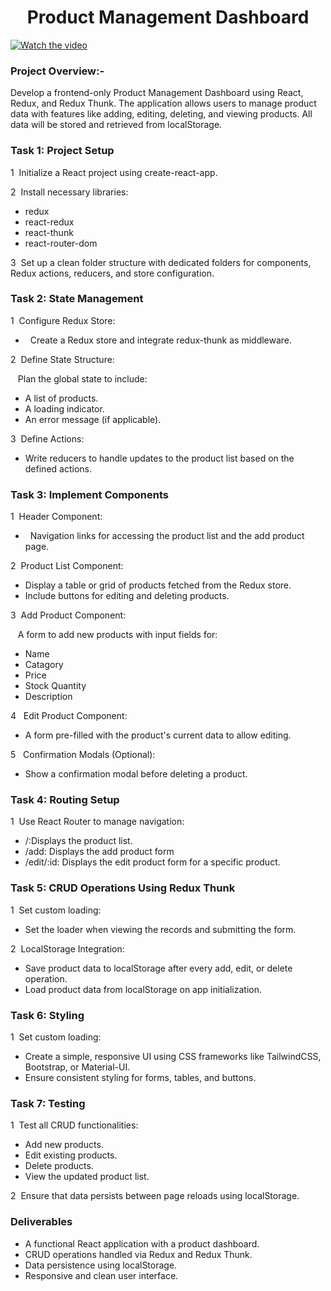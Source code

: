 <h1 align="center">Product Management Dashboard</h1>

[![Watch the video](https://github.com/user-attachments/assets/2b61a0ec-607d-4fcb-acf6-e21aed128937)](https://github.com/user-attachments/assets/2b61a0ec-607d-4fcb-acf6-e21aed128937)

<h3>Project Overview:-</h3>
<p>Develop a frontend-only Product Management Dashboard using React, Redux, and Redux Thunk. The application allows users to manage product data with features like adding, editing, deleting, and viewing products. All data will be stored and retrieved from localStorage.</p>


<h3>Task 1: Project Setup</h3>
<p>1&nbsp;&nbsp;Initialize a React project using create-react-app.</p>
<p>2&nbsp;&nbsp;Install necessary libraries:</p>
<ul>
  <li>redux</li>
  <li>react-redux</li>
  <li>react-thunk</li>
  <li>react-router-dom</li> 
</ul>
<p>3&nbsp;&nbsp;Set up a clean folder structure with dedicated folders for components, Redux actions, reducers, and store configuration.</p>

<h3>Task 2: State Management</h3>
<p>1&nbsp;&nbsp;Configure Redux Store:</p>
<ul>
  <li>&nbsp;&nbsp;Create a Redux store and integrate redux-thunk as middleware.</li>
</ul>
<p>2&nbsp;&nbsp;Define State Structure:</p>
<p>&nbsp;&nbsp;&nbsp;Plan the global state to include:</p>
<ul>
  <li>A list of products.</li>
  <li>A loading indicator.</li>
  <li>An error message (if applicable).</li>
</ul>
<p>3&nbsp;&nbsp;Define Actions:</p>
<ul>
  <li>Write reducers to handle updates to the product list based on the defined actions.</li>
</ul>


<h3>Task 3:  Implement Components</h3>
<p>1&nbsp;&nbsp;Header Component:</p>
<ul>
  <li>&nbsp;&nbsp;Navigation links for accessing the product list and the add product page.</li>
</ul>
<p>2&nbsp;&nbsp;Product List Component:</p>
<ul>
  <li>Display a table or grid of products fetched from the Redux store.</li>
  <li>Include buttons for editing and deleting products.</li>
</ul>
<p>3&nbsp;&nbsp;Add Product Component:</p>
<p>&nbsp;&nbsp;&nbsp;A form to add new products with input fields for:</p>
<ul>
  <li>Name</li>
  <li>Catagory</li>
  <li>Price</li>
  <li>Stock Quantity</li>
  <li>Description</li>
</ul>
<p>4&nbsp;&nbsp;&nbsp;Edit Product Component:</p>
<ul>
  <li>A form pre-filled with the product's current data to allow editing.</li>
</ul>
<p>5&nbsp;&nbsp;&nbsp;Confirmation Modals (Optional):</p>
<ul>
  <li>Show a confirmation modal before deleting a product.</li>
</ul>

<h3>Task 4:  Routing Setup</h3>
<p>1&nbsp;&nbsp;Use React Router to manage navigation:</p>
<ul>
  <li>/:Displays the product list.</li>
  <li>/add: Displays the add product form</li>
  <li>/edit/:id: Displays the edit product form for a specific product.</li>
</ul>

<h3>Task 5: CRUD Operations Using Redux Thunk</h3>
<p>1&nbsp;&nbsp;Set custom loading:</p>
<ul>
  <li>Set the loader when viewing the records and submitting the form.</li>
</ul>
<p>2&nbsp;&nbsp;LocalStorage Integration:</p>
<ul>
  <li>Save product data to localStorage after every add, edit, or delete operation.</li>
  <li>Load product data from localStorage on app initialization.</li>
</ul>

<h3>Task 6: Styling</h3>
<p>1&nbsp;&nbsp;Set custom loading:</p>
<ul>
  <li>Create a simple, responsive UI using CSS frameworks like TailwindCSS, Bootstrap, or Material-UI.</li>
  <li>Ensure consistent styling for forms, tables, and buttons.</li>
</ul>

<h3>Task 7:  Testing</h3>
<p>1&nbsp;&nbsp;Test all CRUD functionalities:</p>
<ul>
  <li>Add new products.</li>
  <li>Edit existing products.</li>
  <li>Delete products.</li>
  <li>View the updated product list.</li>
</ul>
<p>2&nbsp;&nbsp;Ensure that data persists between page reloads using localStorage.</p>

<h3>Deliverables</h3>
<ul>
  <li>A functional React application with a product dashboard.</li>
  <li>CRUD operations handled via Redux and Redux Thunk.</li>
  <li>Data persistence using localStorage.</li>
  <li>Responsive and clean user interface.</li>
</ul>
